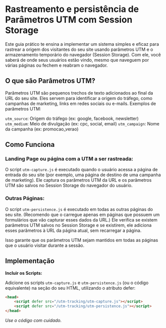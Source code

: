 # Rastreamento e persistência de Parâmetros UTM com Session Storage

Este guia prático te ensina a implementar um sistema simples e eficaz para rastrear a origem dos visitantes do seu site usando parâmetros UTM e o armazenamento temporário do navegador (Session Storage). Com ele, você saberá de onde seus usuários estão vindo, mesmo que naveguem por várias páginas ou fechem e reabram o navegador.


## O que são Parâmetros UTM?

Parâmetros UTM são pequenos trechos de texto adicionados ao final da URL do seu site. Eles servem para identificar a origem do tráfego, como campanhas de marketing, links em redes sociais ou e-mails. Exemplos de parâmetros UTM:

`utm_source`: Origem do tráfego (ex: google, facebook, newsletter)
`utm_medium`: Meio de divulgação (ex: cpc, social, email)
`utm_campaign`: Nome da campanha (ex: promocao_verao)

## Como Funciona
### Landing Page ou página com a UTM a ser rastreada:

O script `utm-capture.js` é executado quando o usuário acessa a página de entrada do seu site (por exemplo, uma página de destino de uma campanha de marketing). Ele captura os parâmetros UTM da URL e os parâmetros UTM são salvos no Session Storage do navegador do usuário.


### Outras Páginas:


O script `utm-persistence.js`  é executado em todas as outras páginas do seu site. (Recomendo que o carregue apenas em páginas que possuem um formulários que vão capturar esses dados da URL.) Ele verifica se existem parâmetros UTM salvos no Session Storage e se existirem, ele adiciona esses parâmetros à URL da página atual, sem recarregar a página.

Isso garante que os parâmetros UTM sejam mantidos em todas as páginas que o usuário visitar durante a sessão.



## Implementação
**Incluir os Scripts:**

Adicione os scripts `utm-capture.js` e `utm-persistence.js` (ou o código equivalente) na seção <head> do seu HTML, utilizando o atributo defer:

```html
<head>
    <script defer src="/utm-tracking/utm-capture.js"></script>
    <script defer src="/utm-tracking/utm-persistence.js"></script>
</head>
```


*Use o código com cuidado.*
